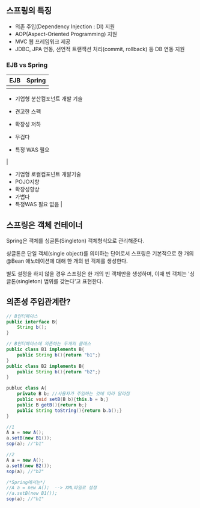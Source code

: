 
## 스프링의 특징

 - 의존 주입(Dependency Injection : DI) 지원
 - AOP(Aspect-Oriented Programming) 지원
 - MVC 웹 프레임워크 제공
 - JDBC, JPA 연동, 선언적 트랜잭션 처리(commit, rollback) 등 DB 연동 지원
### EJB vs Spring
| EJB | Spring |
|--|--|
| ||
- 기업형 분산컴포넌트 개발 기술

 - 견고한 스펙
 - 확장성 저하
 - 무겁다
 - 특정 WAS 필요

  | 
   - 기업형 로컬컴포넌트 개발기술
 - POJO지향
 - 확장성향상
 - 가볍다
 - 특정WAS 필요 없음
 |



## 스프링은 객체 컨테이너

Spring은 객체를 싱글톤(Singleton) 객체형식으로 관리해준다.

 싱글톤은 단일 객체(single object)를 의미하는 단어로서 스프링은 기본적으로 한 개의 @Bean 애노테이션에 대해 한 개의 빈 객체를 생성한다.

별도 설정을 하지 않을 경우 스프링은 한 개의 빈 객체만을 생성하며, 이때 빈 객체는 '싱글톤(singleton) 범위를 갖는다'고 표현한다.



## 의존성 주입관계란?

```java
// B인터페이스 
public interface B{
	String b();
}

// B인터페이스에 의존하는 두개의 클래스
public class B1 implements B{
	public String b(){return "b1";}
}
public class B2 implements B{
	public String b(){return "b2";}
}

publuc class A{
	private B b; //사용자가 주입하는 것에 따라 달라짐
	public void setB(B b){this.b = b;}
	public B getB(){return b;}
	public String toString(){return b.b();}
}

//1
A a = new A(); 
a.setB(new B1());
sop(a); //"b1"

//2
A a = new A(); 
a.setB(new B2());
sop(a); //"b2"
```
```java
/*Spring에서는*/ 
//A a = new A();  --> XML파일로 설정
//a.setB(new B1());
sop(a); //"b1"
```
<!--stackedit_data:
eyJoaXN0b3J5IjpbLTE5MjE1NzM2NjEsMTU1Mzk3MTU4OCwtMT
UzNTE2MzQyOSwyMjQ0NDM1MjhdfQ==
-->